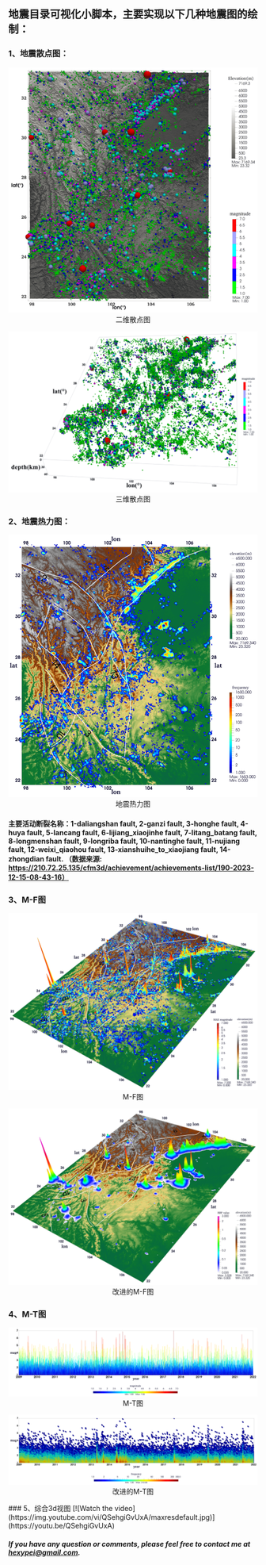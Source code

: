 ## 地震目录可视化小脚本，主要实现以下几种地震图的绘制：

### 1、地震散点图：
<p align="center">
  <img src="pic/2d_sphere.png" alt="二维散点图" /><br />
  二维散点图
</p>

<p align="center">
  <img src="pic/3d_sphere.png" alt="三维散点图" /><br />
  三维散点图
</p>

### 2、地震热力图：
<p align="center">
  <img src="pic/hotmap.png" alt="地震热力图" /><br />
  地震热力图
</p>

#### 主要活动断裂名称：1-daliangshan fault, 2-ganzi fault, 3-honghe fault, 4-huya fault, 5-lancang fault, 6-lijiang_xiaojinhe fault, 7-litang_batang fault, 8-longmenshan fault, 9-longriba fault, 10-nantinghe fault, 11-nujiang fault, 12-weixi_qiaohou fault, 13-xianshuihe_to_xiaojiang fault, 14-zhongdian fault. （数据来源: https://210.72.25.135/cfm3d/achievement/achievements-list/190-2023-12-15-08-43-16）

### 3、M-F图
<p align="center">
  <img src="pic/M-F.png" alt="震级-频次图" /><br />
  M-F图
</p>

<p align="center">
  <img src="pic/rbf.png" alt="震级-频次图" /><br />
  改进的M-F图
</p>

### 4、M-T图
<p align="center">
  <img src="pic/m-t.png" alt="M-T图" /><br />
  M-T图
</p>

<p align="center">
  <img src="pic/hotmap-m-t.png" alt="改进的M-T图" /><br />
  改进的M-T图
</p>
### 5、综合3d视图
[![Watch the video](https://img.youtube.com/vi/QSehgiGvUxA/maxresdefault.jpg)](https://youtu.be/QSehgiGvUxA)

##### If you have any question or comments, please feel free to contact me at  hexypei@gmail.com.
